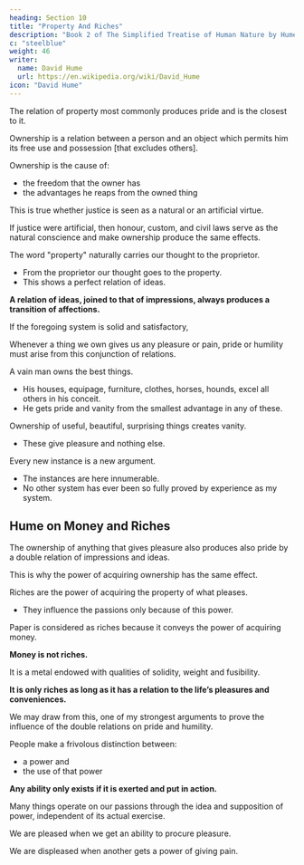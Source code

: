 ```yaml
---
heading: Section 10
title: "Property And Riches"
description: "Book 2 of The Simplified Treatise of Human Nature by Hume"
c: "steelblue"
weight: 46
writer:
  name: David Hume
  url: https://en.wikipedia.org/wiki/David_Hume
icon: "David Hume"
---
```



The relation of property most commonly produces pride and is the closest to it. 

<!-- Justice and other moral virtues must be explained first before this relation can be fully explained. -->

<!-- Property -->

Ownership is a relation between a person and an object which permits him its free use and possession [that excludes others].

<!-- , but does not forbid any other, without violating the laws of justice and moral equity. -->
    
<!-- Justice is a virtue which has a natural and original influence on the mind. -->

Ownership is the cause of:
- the freedom that the owner has 
- the advantages he reaps from the owned thing

<!--  a kind of causation, whether we:

- consider the liberty it gives the proprietor to operate as he pleases on the object, or -->

This is true whether justice is seen as a natural or an artificial virtue.

If justice were artificial, then honour, custom, and civil laws serve as the natural conscience and make ownership produce the same effects.

The word "property" naturally carries our thought to the proprietor. 
- From the proprietor our thought goes to the property.
- This shows a perfect relation of ideas.

**A relation of ideas, joined to that of impressions, always produces a transition of affections.**

If the foregoing system is solid and satisfactory, 

Whenever a thing we own gives us any pleasure or pain, pride or humility must arise from this conjunction of relations.

<!-- This can be proven by the most cursory view of human life. -->

A vain man owns the best things.
- His houses, equipage, furniture, clothes, horses, hounds, excel all others in his conceit.
- He gets pride and vanity from the smallest advantage in any of these.

<!-- If you’ll believe him:
- his wine has a finer flavour than any other
- his cookery is more exquisite
- his table is more orderly
- his servants are more expert
- the air he lives in is more healthful
- the soil he cultivates is more fertile
- his fruits ripen earlier and more perfectly.

Such a thing is remarkable for its novelty; such another for its antiquity.

This is the workmanship of a famous artist that belonged once to a prince or great man. -->

Ownership of useful, beautiful, surprising things creates vanity.
- These give pleasure and nothing else.

<!-- All objects that are useful, beautiful or surprising, or are related to such, may cause vanity through property.
        ◦ These agree in 
        ◦ This alone is common to them.
        ◦ Therefore, it must be the quality that produces vanity, which is their common effect. -->

Every new instance is a new argument.
- The instances are here innumerable.
- No other system has ever been so fully proved by experience as my system.


## Hume on Money and Riches

The ownership of anything that gives pleasure also produces also pride by a double relation of impressions and ideas.

This is why the power of acquiring ownership has the same effect.

Riches are the power of acquiring the property of what pleases.

- They influence the passions only because of this power.

Paper is considered as riches because it conveys the power of acquiring money.

**Money is not riches.**

It is a metal endowed with qualities of solidity, weight and fusibility.

**It is only riches as long as it has a relation to the life’s pleasures and conveniences.**

We may draw from this, one of my strongest arguments to prove the influence of the double relations on pride and humility.

People make a frivolous distinction between:
- a power and
- the use of that power

**Any ability only exists if it is exerted and put in action.**

<!-- This is strictly true in a just and philosophical way of thinking.
    • But this is not the philosophy of our passions. -->

Many things operate on our passions through the idea and supposition of power, independent of its actual exercise.

We are pleased when we get an ability to procure pleasure.

We are displeased when another gets a power of giving pain.


<!-- To explain this and to account for this satisfaction and uneasiness, we must weigh the following reflections. -->

